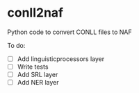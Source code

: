 # conll2naf
Python code to convert CONLL files to NAF

To do:
- [ ] Add linguisticprocessors layer
- [ ] Write tests
- [ ] Add SRL layer
- [ ] Add NER layer

